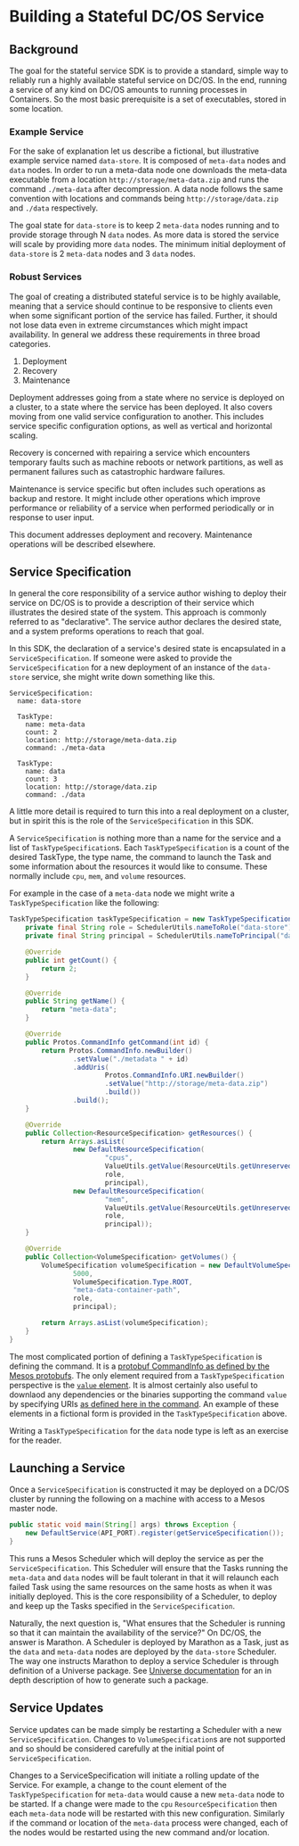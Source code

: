 Building a Stateful DC/OS Service
=================================
## Background
The goal for the stateful service SDK is to provide a standard, simple way to reliably run a highly available stateful service on DC/OS.  In the end, running a service of any kind on DC/OS amounts to running processes in Containers.  So the most basic prerequisite is a set of executables, stored in some location.

### Example Service
For the sake of explanation let us describe a fictional, but illustrative example service named `data-store`.  It is composed of `meta-data` nodes and `data` nodes.  In order to run a meta-data node one downloads the meta-data executable from a location `http://storage/meta-data.zip` and runs the command `./meta-data` after decompression.  A data node follows the same convention with locations and commands being `http://storage/data.zip` and `./data` respectively.

The goal state for `data-store` is to keep 2 `meta-data` nodes running and to provide storage through N `data` nodes.  As more data is stored the service will scale by providing more `data` nodes.  The minimum initial deployment of `data-store` is 2 `meta-data` nodes and 3 `data` nodes.

### Robust Services
The goal of creating a distributed stateful service is to be highly available, meaning that a service should continue to be responsive to clients even when some significant portion of the service has failed.  Further, it should not lose data even in extreme circumstances which might impact availability.  In general we address these requirements in three broad categories.

1. Deployment
2. Recovery
3. Maintenance

Deployment addresses going from a state where no service is deployed on a cluster, to a state where the service has been deployed.  It also covers moving from one valid service configuration to another.  This includes service specific configuration options, as well as vertical and horizontal scaling.

Recovery is concerned with repairing a service which encounters temporary faults such as machine reboots or network partitions, as well as permanent failures such as catastrophic hardware failures.

Maintenance is service specific but often includes such operations as backup and restore.  It might include other operations which improve performance or reliability of a service when performed periodically or in response to user input.

This document addresses deployment and recovery.  Maintenance operations will be described elsewhere.

## Service Specification
In general the core responsibility of a service author wishing to deploy their service on DC/OS is to provide a description of their service which illustrates the desired state of the system.  This approach is commonly referred to as "declarative".  The service author declares the desired state, and a system preforms operations to reach that goal.

In this SDK, the declaration of a service's desired state is encapsulated in a `ServiceSpecification`.  If someone were asked to provide the `ServiceSpecification` for a new deployment of an instance of the `data-store` service, she might write down something like this.

```
ServiceSpecification:
  name: data-store

  TaskType:
    name: meta-data
    count: 2
    location: http://storage/meta-data.zip
    command: ./meta-data

  TaskType:
    name: data
    count: 3
    location: http://storage/data.zip
    command: ./data
```

A little more detail is required to turn this into a real deployment on a cluster, but in spirit this is the role of the `ServiceSpecification` in this SDK.

A `ServiceSpecification` is nothing more than a name for the service and a list of `TaskTypeSpecification`s.  Each `TaskTypeSpecification` is a count of the desired TaskType, the type name, the command to launch the Task and some information about the resources it would like to consume.  These normally include `cpu`, `mem`, and `volume` resources.

For example in the case of a `meta-data` node we might write a `TaskTypeSpecification` like the following:

```java
TaskTypeSpecification taskTypeSpecification = new TaskTypeSpecification() {
    private final String role = SchedulerUtils.nameToRole("data-store");
    private final String principal = SchedulerUtils.nameToPrincipal("data-store");

    @Override
    public int getCount() {
        return 2;
    }

    @Override
    public String getName() {
        return "meta-data";
    }

    @Override
    public Protos.CommandInfo getCommand(int id) {
        return Protos.CommandInfo.newBuilder()
                .setValue("./metadata " + id)
                .addUris(
                        Protos.CommandInfo.URI.newBuilder()
                        .setValue("http://storage/meta-data.zip")
                        .build())
                .build();
    }

    @Override
    public Collection<ResourceSpecification> getResources() {
        return Arrays.asList(
                new DefaultResourceSpecification(
                        "cpus",
                        ValueUtils.getValue(ResourceUtils.getUnreservedScalar("cpus", 1.0)),
                        role,
                        principal),
                new DefaultResourceSpecification(
                        "mem",
                        ValueUtils.getValue(ResourceUtils.getUnreservedScalar("mem", 512)),
                        role,
                        principal));
    }

    @Override
    public Collection<VolumeSpecification> getVolumes() {
        VolumeSpecification volumeSpecification = new DefaultVolumeSpecification(
                5000,
                VolumeSpecification.Type.ROOT,
                "meta-data-container-path",
                role,
                principal);

        return Arrays.asList(volumeSpecification);
    }
}
```
The most complicated portion of defining a `TaskTypeSpecification` is defining the command.  It is a [protobuf CommandInfo as defined by the Mesos protobufs](https://github.com/apache/mesos/blob/0.28.x/include/mesos/mesos.proto#L353-L412).  The only element required from a `TaskTypeSpecification` perspective is the [`value` element](https://github.com/apache/mesos/blob/0.28.x/include/mesos/mesos.proto#L405).  It is almost certainly also useful to downlaod any dependencies or the binaries supporting the command `value` by specifying URIs [as defined here in the command](https://github.com/apache/mesos/blob/0.28.x/include/mesos/mesos.proto#L364-L387).  An example of these elements in a fictional form is provided in the `TaskTypeSpecification` above.

Writing a `TaskTypeSpecification` for the `data` node type is left as an exercise for the reader.

## Launching a Service
Once a `ServiceSpecification` is constructed it may be deployed on a DC/OS cluster by running the following on a machine with access to a Mesos master node.

```java
public static void main(String[] args) throws Exception {
    new DefaultService(API_PORT).register(getServiceSpecification());
}
```

This runs a Mesos Scheduler which will deploy the service as per the `ServiceSpecification`.  This Scheduler will ensure that the Tasks running the `meta-data` and `data` nodes will be fault tolerant in that it will relaunch each failed Task using the same resources on the same hosts as when it was initially deployed.  This is the core responsibility of a Scheduler, to deploy and keep up the Tasks specified in the `ServiceSpecification`.

Naturally, the next question is, "What ensures that the Scheduler is running so that it can maintain the availability of the service?"  On DC/OS, the answer is Marathon.  A Scheduler is deployed by Marathon as a Task, just as the `data` and `meta-data` nodes are deployed by the `data-store` Scheduler.  The way one instructs Marathon to deploy a service Scheduler is through definition of a Universe package. See [Universe documentation](https://github.com/mesosphere/universe#universe-purpose) for an in depth description of how to generate such a package.

## Service Updates
Service updates can be made simply be restarting a Scheduler with a new `ServiceSpecification`.  Changes to `VolumeSpecification`s are not supported and so should be considered carefully at the initial point of `ServiceSpecification`.

Changes to a ServiceSpecification will initiate a rolling update of the Service.  For example, a change to the count element of the `TaskTypeSpecification` for `meta-data` would cause a new `meta-data` node to be started.  If a change were made to the `cpu` `ResourceSpecification` then each `meta-data` node will be restarted with this new configuration.  Similarly if the command or location of the `meta-data` process were changed, each of the nodes would be restarted using the new command and/or location.
